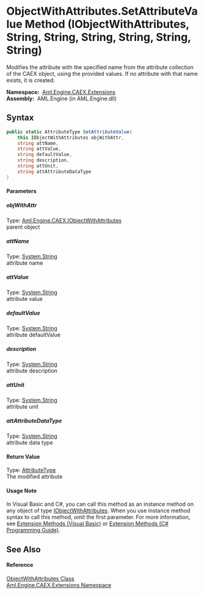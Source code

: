 ObjectWithAttributes.SetAttributeValue Method (IObjectWithAttributes, String, String, String, String, String, String)
=====================================================================================================================
Modifies the attribute with the specified name from the attribute collection of the CAEX object, using the provided values. If no attribute with that name exists, it is created.

  **Namespace:**  [Aml.Engine.CAEX.Extensions][1]  
  **Assembly:**  AML.Engine (in AML.Engine.dll)

Syntax
------

```csharp
public static AttributeType SetAttributeValue(
	this IObjectWithAttributes objWithAttr,
	string attName,
	string attValue,
	string defaultValue,
	string description,
	string attUnit,
	string attAttributeDataType
)
```

#### Parameters

##### *objWithAttr*
Type: [Aml.Engine.CAEX.IObjectWithAttributes][2]  
parent object

##### *attName*
Type: [System.String][3]  
attribute name

##### *attValue*
Type: [System.String][3]  
attribute value

##### *defaultValue*
Type: [System.String][3]  
attribute defaultValue

##### *description*
Type: [System.String][3]  
attribute description

##### *attUnit*
Type: [System.String][3]  
attribute unit

##### *attAttributeDataType*
Type: [System.String][3]  
attribute data type

#### Return Value
Type: [AttributeType][4]  
The modified attribute
#### Usage Note
In Visual Basic and C#, you can call this method as an instance method on any object of type [IObjectWithAttributes][2]. When you use instance method syntax to call this method, omit the first parameter. For more information, see [Extension Methods (Visual Basic)][5] or [Extension Methods (C# Programming Guide)][6].

See Also
--------

#### Reference
[ObjectWithAttributes Class][7]  
[Aml.Engine.CAEX.Extensions Namespace][1]  

[1]: ../README.md
[2]: ../../Aml.Engine.CAEX/IObjectWithAttributes/README.md
[3]: https://docs.microsoft.com/dotnet/api/system.string
[4]: ../../Aml.Engine.CAEX/AttributeType/README.md
[5]: https://docs.microsoft.com/dotnet/visual-basic/programming-guide/language-features/procedures/extension-methods
[6]: https://docs.microsoft.com/dotnet/csharp/programming-guide/classes-and-structs/extension-methods
[7]: README.md
[8]: https://www.automationml.org
[9]: ../../icons/logoShade.png